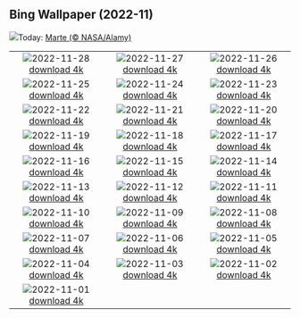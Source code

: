 ## Bing Wallpaper (2022-11)
![](https://www.bing.com/th?id=OHR.RedPlanetDay_PT-BR0687494844_UHD.jpg&w=1000)Today: [Marte (© NASA/Alamy)](https://www.bing.com/th?id=OHR.RedPlanetDay_PT-BR0687494844_UHD.jpg)

|      |      |      |
| :----: | :----: | :----: |
|![](https://www.bing.com/th?id=OHR.Cecropia_PT-BR0330935122_UHD.jpg&pid=hp&w=384&h=216&rs=1&c=4)2022-11-28 [download 4k](https://www.bing.com/th?id=OHR.Cecropia_PT-BR0330935122_UHD.jpg)|![](https://www.bing.com/th?id=OHR.OliveTreeDay_PT-BR9869566361_UHD.jpg&pid=hp&w=384&h=216&rs=1&c=4)2022-11-27 [download 4k](https://www.bing.com/th?id=OHR.OliveTreeDay_PT-BR9869566361_UHD.jpg)|![](https://www.bing.com/th?id=OHR.TurenneSunrise_PT-BR9577830958_UHD.jpg&pid=hp&w=384&h=216&rs=1&c=4)2022-11-26 [download 4k](https://www.bing.com/th?id=OHR.TurenneSunrise_PT-BR9577830958_UHD.jpg)|
|![](https://www.bing.com/th?id=OHR.AschauChiemgau_PT-BR9234103307_UHD.jpg&pid=hp&w=384&h=216&rs=1&c=4)2022-11-25 [download 4k](https://www.bing.com/th?id=OHR.AschauChiemgau_PT-BR9234103307_UHD.jpg)|![](https://www.bing.com/th?id=OHR.HelianthusAnnuus_PT-BR8881284940_UHD.jpg&pid=hp&w=384&h=216&rs=1&c=4)2022-11-24 [download 4k](https://www.bing.com/th?id=OHR.HelianthusAnnuus_PT-BR8881284940_UHD.jpg)|![](https://www.bing.com/th?id=OHR.Waterleidingduinen_PT-BR8504412798_UHD.jpg&pid=hp&w=384&h=216&rs=1&c=4)2022-11-23 [download 4k](https://www.bing.com/th?id=OHR.Waterleidingduinen_PT-BR8504412798_UHD.jpg)|
|![](https://www.bing.com/th?id=OHR.FIFA2022_PT-BR8218468406_UHD.jpg&pid=hp&w=384&h=216&rs=1&c=4)2022-11-22 [download 4k](https://www.bing.com/th?id=OHR.FIFA2022_PT-BR8218468406_UHD.jpg)|![](https://www.bing.com/th?id=OHR.ConscienciaNegra_PT-BR7589906393_UHD.jpg&pid=hp&w=384&h=216&rs=1&c=4)2022-11-21 [download 4k](https://www.bing.com/th?id=OHR.ConscienciaNegra_PT-BR7589906393_UHD.jpg)|![](https://www.bing.com/th?id=OHR.ZNPVR_PT-BR7527696788_UHD.jpg&pid=hp&w=384&h=216&rs=1&c=4)2022-11-20 [download 4k](https://www.bing.com/th?id=OHR.ZNPVR_PT-BR7527696788_UHD.jpg)|
|![](https://www.bing.com/th?id=OHR.IslamicArt_PT-BR1855196332_UHD.jpg&pid=hp&w=384&h=216&rs=1&c=4)2022-11-19 [download 4k](https://www.bing.com/th?id=OHR.IslamicArt_PT-BR1855196332_UHD.jpg)|![](https://www.bing.com/th?id=OHR.McKenzieRiverTrail_PT-BR6251948053_UHD.jpg&pid=hp&w=384&h=216&rs=1&c=4)2022-11-18 [download 4k](https://www.bing.com/th?id=OHR.McKenzieRiverTrail_PT-BR6251948053_UHD.jpg)|![](https://www.bing.com/th?id=OHR.Unesco50_PT-BR6043327844_UHD.jpg&pid=hp&w=384&h=216&rs=1&c=4)2022-11-17 [download 4k](https://www.bing.com/th?id=OHR.Unesco50_PT-BR6043327844_UHD.jpg)|
|![](https://www.bing.com/th?id=OHR.LontraCanadensis_PT-BR5875089036_UHD.jpg&pid=hp&w=384&h=216&rs=1&c=4)2022-11-16 [download 4k](https://www.bing.com/th?id=OHR.LontraCanadensis_PT-BR5875089036_UHD.jpg)|![](https://www.bing.com/th?id=OHR.SanGiovanni_PT-BR5680008327_UHD.jpg&pid=hp&w=384&h=216&rs=1&c=4)2022-11-15 [download 4k](https://www.bing.com/th?id=OHR.SanGiovanni_PT-BR5680008327_UHD.jpg)|![](https://www.bing.com/th?id=OHR.IsarwinkelSylvenstein_PT-BR5517547564_UHD.jpg&pid=hp&w=384&h=216&rs=1&c=4)2022-11-14 [download 4k](https://www.bing.com/th?id=OHR.IsarwinkelSylvenstein_PT-BR5517547564_UHD.jpg)|
|![](https://www.bing.com/th?id=OHR.HainesEagle_PT-BR5099054177_UHD.jpg&pid=hp&w=384&h=216&rs=1&c=4)2022-11-13 [download 4k](https://www.bing.com/th?id=OHR.HainesEagle_PT-BR5099054177_UHD.jpg)|![](https://www.bing.com/th?id=OHR.RuaAurora_PT-BR6608773307_UHD.jpg&pid=hp&w=384&h=216&rs=1&c=4)2022-11-12 [download 4k](https://www.bing.com/th?id=OHR.RuaAurora_PT-BR6608773307_UHD.jpg)|![](https://www.bing.com/th?id=OHR.BadLightning_PT-BR4948004661_UHD.jpg&pid=hp&w=384&h=216&rs=1&c=4)2022-11-11 [download 4k](https://www.bing.com/th?id=OHR.BadLightning_PT-BR4948004661_UHD.jpg)|
|![](https://www.bing.com/th?id=OHR.HedgehogNest_PT-BR4791971016_UHD.jpg&pid=hp&w=384&h=216&rs=1&c=4)2022-11-10 [download 4k](https://www.bing.com/th?id=OHR.HedgehogNest_PT-BR4791971016_UHD.jpg)|![](https://www.bing.com/th?id=OHR.YiPeng_PT-BR4640177510_UHD.jpg&pid=hp&w=384&h=216&rs=1&c=4)2022-11-09 [download 4k](https://www.bing.com/th?id=OHR.YiPeng_PT-BR4640177510_UHD.jpg)|![](https://www.bing.com/th?id=OHR.CrestedButteEclispe_PT-BR4446097044_UHD.jpg&pid=hp&w=384&h=216&rs=1&c=4)2022-11-08 [download 4k](https://www.bing.com/th?id=OHR.CrestedButteEclispe_PT-BR4446097044_UHD.jpg)|
|![](https://www.bing.com/th?id=OHR.MarathonSunday_PT-BR4256998937_UHD.jpg&pid=hp&w=384&h=216&rs=1&c=4)2022-11-07 [download 4k](https://www.bing.com/th?id=OHR.MarathonSunday_PT-BR4256998937_UHD.jpg)|![](https://www.bing.com/th?id=OHR.Trossachs_PT-BR3005331374_UHD.jpg&pid=hp&w=384&h=216&rs=1&c=4)2022-11-06 [download 4k](https://www.bing.com/th?id=OHR.Trossachs_PT-BR3005331374_UHD.jpg)|![](https://www.bing.com/th?id=OHR.Deities_PT-BR2795525471_UHD.jpg&pid=hp&w=384&h=216&rs=1&c=4)2022-11-05 [download 4k](https://www.bing.com/th?id=OHR.Deities_PT-BR2795525471_UHD.jpg)|
|![](https://www.bing.com/th?id=OHR.AmboseliBioshere_PT-BR6762560661_UHD.jpg&pid=hp&w=384&h=216&rs=1&c=4)2022-11-04 [download 4k](https://www.bing.com/th?id=OHR.AmboseliBioshere_PT-BR6762560661_UHD.jpg)|![](https://www.bing.com/th?id=OHR.TeaPlantationsMunnar_PT-BR6608636788_UHD.jpg&pid=hp&w=384&h=216&rs=1&c=4)2022-11-03 [download 4k](https://www.bing.com/th?id=OHR.TeaPlantationsMunnar_PT-BR6608636788_UHD.jpg)|![](https://www.bing.com/th?id=OHR.Calacas_PT-BR6425689711_UHD.jpg&pid=hp&w=384&h=216&rs=1&c=4)2022-11-02 [download 4k](https://www.bing.com/th?id=OHR.Calacas_PT-BR6425689711_UHD.jpg)|
|![](https://www.bing.com/th?id=OHR.CarlosDrummond120_PT-BR1070507633_UHD.jpg&pid=hp&w=384&h=216&rs=1&c=4)2022-11-01 [download 4k](https://www.bing.com/th?id=OHR.CarlosDrummond120_PT-BR1070507633_UHD.jpg)|